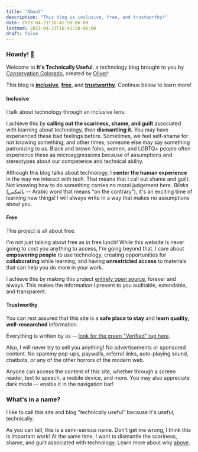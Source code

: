 ```yaml
---
title: "About"
description: "This blog is inclusive, free, and trustworthy!"
date: 2023-04-21T16:41:58-06:00
lastmod: 2023-04-21T16:41:58-06:00
draft: false
---
```


### Howdy! 🤠

Welcome to **It's Technically Useful**, a technology blog brought to you by [Conservation
Colorado](https://conservationco.org/), created by [Oliver](https://github.com/OliverAbdulrahim)!

This blog is  [**inclusive**](#inclusive), [**free**](#free), and [**trustworthy**](#trustworthy). Continue below to
learn more!

#### Inclusive

I talk about technology through an inclusive lens.

I achieve this by **calling out the scariness, shame, and guilt** associated with learning about technology, then
**dismantling it.** You may have experienced these bad feelings before. Sometimes, we feel self-shame for not knowing
something, and other times, someone else may say something patronizing to us. Black and brown folks, women, and
LGBTQ+ people often experience these as microaggressions because of assumptions and stereotypes about our competence
and technical ability.

Although this blog talks about technology, I **center the human experience** in the way we interact with tech. That
means that I call out shame and guilt. Not knowing how to do something carries no moral judgement here. *Bilaks*
(بالعكس -- Arabic word that means "on the contrary"), it's an exciting time of learning new things! I will always
write in a way that makes no assumptions about you.

#### Free

This project is all about free.

I'm not just talking about free as in free lunch! While this website is never going to cost you anything to access,
I'm going beyond that. I care about **empowering people** to use technology, creating opportunities for
**collaborating** while learning, and having **unrestricted access** to materials that can help you do more in
your work.

I achieve this by making this project
[entirely open source](https://github.com/ConservationColorado/conservationcolorado.github.io), forever and always.
This makes the information I present to you auditable, extendable, and transparent.

#### Trustworthy

You can rest assured that this site is a **safe place to stay** and **learn quality, well-researched** information.

Everything is written by us --
[look for the green "Verified" tag here](https://github.com/ConservationColorado/conservationcolorado.github.io/commits/main).

Also, I will never try to sell you anything! No advertisements or sponsored content. No spammy pop-ups, paywalls,
referral links, auto-playing sound, chatbots, or any of the other horrors of the modern web.

Anyone can access the content of this site, whether through a screen reader, text to speech, a mobile device, and more.
You may also appreciate dark mode -- enable it in the navigation bar!

### What's in a name?

I like to call this site and blog "technically useful" because it's useful, technically.

As you can tell, this is a semi-serious name. Don't get me wrong, I think this is important work! At the same time, I
want to dismantle the scariness, shame, and guilt associated with technology. Learn more about why [above](#inclusive).
